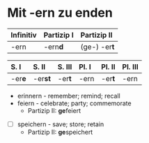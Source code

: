 # Mit -ern zu enden

| Infinitiv | Partizip I | Partizip II |
| :--- | :--- | :--- |
| -ern | -ern**d** | \(ge-\) -er**t** |

| S. I | S. II | S. III | Pl. I | Pl. II | Pl. III |
| :--- | :--- | :--- | :--- | :--- | :--- |
| -er**e** | -er**st** | -er**t** | -ern | -er**t** | -ern |

* erinnern - remember; remind; recall
* feiern - celebrate; party; commemorate
  * Partizip II: **ge**feiert
* [ ] speichern - save; store; retain
  * Partizip II: **ge**speichert

